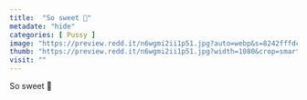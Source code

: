 ```yaml
---
title:  "So sweet 💋"
metadate: "hide"
categories: [ Pussy ]
image: "https://preview.redd.it/n6wgmi2ii1p51.jpg?auto=webp&s=8242fffdceb9ac65f6bee424b04c775ef93de5e0"
thumb: "https://preview.redd.it/n6wgmi2ii1p51.jpg?width=1080&crop=smart&auto=webp&s=ebad013c6e6178c8bfeba92828a7de51f37bd9f6"
visit: ""
---
```

So sweet 💋
